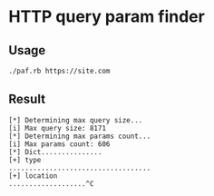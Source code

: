 # HTTP query param finder

## Usage

```sh
./paf.rb https://site.com
```

## Result

```
[*] Determining max query size...
[i] Max query size: 8171
[*] Determining max params count...
[i] Max params count: 606
[*] Dict...............
[+] type
...................................
[+] location
...................^C
```
